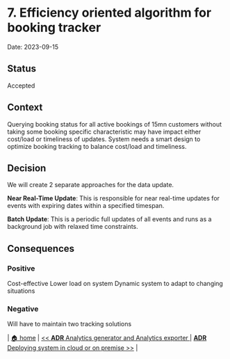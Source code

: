 # 7. Efficiency oriented algorithm for booking tracker

Date: 2023-09-15

## Status

Accepted

## Context

Querying booking status for all active bookings of 15mn customers without taking some booking specific characteristic may have impact either cost/load or timeliness of updates. System needs a smart design to optimize booking tracking to balance cost/load and timeliness.

## Decision

We will create 2 separate approaches for the data update.


**Near Real-Time Update**: This is responsible for near real-time updates for events with expiring dates within a specified timespan.

**Batch Update**: This is a periodic full updates of all events and runs as a background job with relaxed time constraints.

## Consequences

### Positive

Cost-effective
Lower load on system
Dynamic system to adapt to changing situations

### Negative
Will have to maintain two tracking solutions

| [🏠 home](../../README.md#adr) | [<< **ADR** Analytics generator and Analytics exporter ](./0006-analytics-generator-and-analytics-exporter.md) | [**ADR** Deploying system in cloud or on premise >>](./0008-deploying-system-in-cloud-or-on-premise.md) |